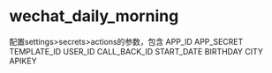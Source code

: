 # wechat_daily_morning
配置settings>secrets>actions的参数，包含
APP_ID
APP_SECRET
TEMPLATE_ID
USER_ID
CALL_BACK_ID
START_DATE
BIRTHDAY
CITY
APIKEY
